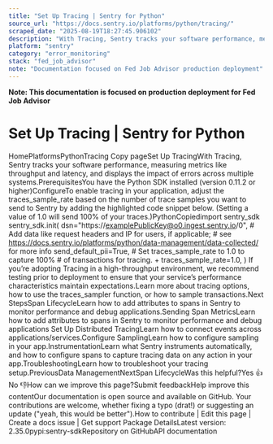 ```yaml
---
title: "Set Up Tracing | Sentry for Python"
source_url: "https://docs.sentry.io/platforms/python/tracing/"
scraped_date: "2025-08-19T18:27:45.906102"
description: "With Tracing, Sentry tracks your software performance, measuring metrics like throughput and latency, and displays the impact of errors across multiple systems."
platform: "sentry"
category: "error_monitoring"
stack: "fed_job_advisor"
note: "Documentation focused on Fed Job Advisor production deployment"
---
```

**Note: This documentation is focused on production deployment for Fed Job Advisor**

# Set Up Tracing | Sentry for Python

HomePlatformsPythonTracing Copy pageSet Up TracingWith Tracing, Sentry tracks your software performance, measuring metrics like throughput and latency, and displays the impact of errors across multiple systems.PrerequisitesYou have the Python SDK installed (version 0.11.2 or higher)ConfigureTo enable tracing in your application, adjust the traces_sample_rate based on the number of trace samples you want to send to Sentry by adding the highlighted code snippet below. (Setting a value of 1.0 will send 100% of your traces.)PythonCopiedimport sentry_sdk sentry_sdk.init( dsn="https://examplePublicKey@o0.ingest.sentry.io/0", # Add data like request headers and IP for users, if applicable; # see https://docs.sentry.io/platforms/python/data-management/data-collected/ for more info send_default_pii=True, # Set traces_sample_rate to 1.0 to capture 100% # of transactions for tracing. + traces_sample_rate=1.0, ) If you’re adopting Tracing in a high-throughput environment, we recommend testing prior to deployment to ensure that your service’s performance characteristics maintain expectations.Learn more about tracing options, how to use the traces_sampler function, or how to sample transactions.Next StepsSpan LifecycleLearn how to add attributes to spans in Sentry to monitor performance and debug applications.Sending Span MetricsLearn how to add attributes to spans in Sentry to monitor performance and debug applications Set Up Distributed TracingLearn how to connect events across applications/services.Configure SamplingLearn how to configure sampling in your app.InstrumentationLearn what Sentry instruments automatically, and how to configure spans to capture tracing data on any action in your app.TroubleshootingLearn how to troubleshoot your tracing setup.PreviousData ManagementNextSpan LifecycleWas this helpful?Yes 👍No 👎How can we improve this page?Submit feedbackHelp improve this contentOur documentation is open source and available on GitHub. Your contributions are welcome, whether fixing a typo (drat!) or suggesting an update ("yeah, this would be better").How to contribute | Edit this page | Create a docs issue | Get support Package DetailsLatest version: 2.35.0pypi:sentry-sdkRepository on GitHubAPI documentation